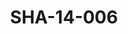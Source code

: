 ---
pid: SHA-14-006
title: SHA-14-006
language: en
collection: Sharhabil Ahmed
original_label: 
rights: Sharhabil Ahmed
location_of_original: Sharhabil Ahmed
photographer_or_studio: 
scanned_from: photograph 7.3 by 10.4
_date: '1965'
location: Tunisia
description: Sharhabil Ahmed his band and some others from al Marjan festival
additional_notes: 
permission_display: 'yes'
on_server: 'no'
on_website: 'no'
permalink: /archive/en/sha-14-006.html
layout: photo-page
---